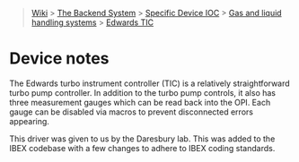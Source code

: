 > [Wiki](Home) > [The Backend System](The-Backend-System) > [Specific Device IOC](Specific-Device-IOC) > [Gas and liquid handling systems](Gas-And-Liquid-Handling-Systems) > [Edwards TIC](Edwards-Turbo-Instrument-Controller)
# Device notes

The Edwards turbo instrument controller (TIC) is a relatively straightforward turbo pump controller. In addition to the turbo pump controls, it also has three measurement gauges which can be read back into the OPI. Each gauge can be disabled via macros to prevent disconnected errors appearing.

This driver was given to us by the Daresbury lab. This was added to the IBEX codebase with a few changes to adhere to IBEX coding standards.